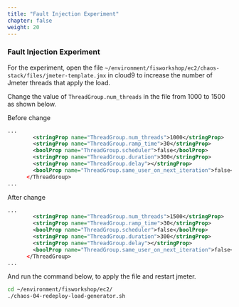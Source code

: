 ```yaml
---
title: "Fault Injection Experiment"
chapter: false
weight: 20
---
```


### Fault Injection Experiment

For the experiment, open the file `~/environment/fisworkshop/ec2/chaos-stack/files/jmeter-template.jmx` in cloud9 to increase the number of Jmeter threads that apply the load. 

Change the value of `ThreadGroup.num_threads` in the file from 1000 to 1500 as shown below. 

Before change
```xml
...
        <stringProp name="ThreadGroup.num_threads">1000</stringProp>
        <stringProp name="ThreadGroup.ramp_time">30</stringProp>
        <boolProp name="ThreadGroup.scheduler">false</boolProp>
        <stringProp name="ThreadGroup.duration">300</stringProp>
        <stringProp name="ThreadGroup.delay"></stringProp>
        <boolProp name="ThreadGroup.same_user_on_next_iteration">false</boolProp>
      </ThreadGroup>
...
```

After change
```xml
...
        <stringProp name="ThreadGroup.num_threads">1500</stringProp>
        <stringProp name="ThreadGroup.ramp_time">30</stringProp>
        <boolProp name="ThreadGroup.scheduler">false</boolProp>
        <stringProp name="ThreadGroup.duration">300</stringProp>
        <stringProp name="ThreadGroup.delay"></stringProp>
        <boolProp name="ThreadGroup.same_user_on_next_iteration">false</boolProp>
      </ThreadGroup>
...
```

And run the command below, to apply the file and restart jmeter. 
```bash
cd ~/environment/fisworkshop/ec2/
./chaos-04-redeploy-load-generator.sh 
```